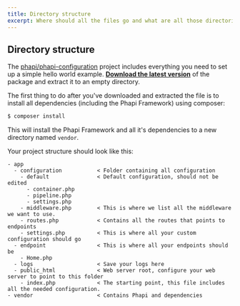 ```yaml
---
title: Directory structure
excerpt: Where should all the files go and what are all those directories doing?
---
```


## Directory structure
The [phapi/phapi-configuration](https://github.com/phapi/phapi-configuration) project includes everything you need to set up a simple hello world example. **[Download the latest version](https://github.com/phapi/phapi-configuration/archive/master.zip)** of the package and extract it to an empty directory.

The first thing to do after you've downloaded and extracted the file is to install all dependencies (including the Phapi Framework) using composer:

```bash
$ composer install
```

This will install the Phapi Framework and all it's dependencies to a new directory named <code>vendor</code>.

Your project structure should look like this:

```
- app
  - configuration           < Folder containing all configuration
    - default               < Default configuration, should not be edited
      - container.php
      - pipeline.php
      - settings.php
    - middleware.php        < This is where we list all the middleware we want to use.
    - routes.php            < Contains all the routes that points to endpoints
    - settings.php          < This is where all your custom configuration should go
  - endpoint                < This is where all your endpoints should be
    - Home.php
  - logs                    < Save your logs here
  - public_html             < Web server root, configure your web server to point to this folder
    - index.php             < The starting point, this file includes all the needed configuration.
- vendor                    < Contains Phapi and dependencies
```
